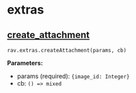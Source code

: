 # extras

## [create_attachment](https://www.ravelry.com/api#extras_create_attachment)

`rav.extras.createAttachment(params, cb)`

**Parameters:**
- params (required): `{image_id: Integer}`
- cb: `() => mixed`

